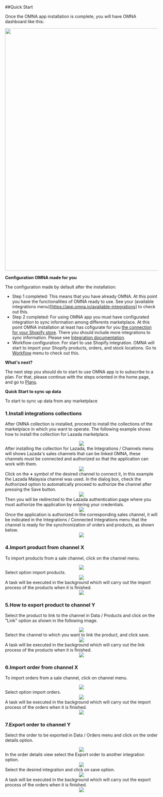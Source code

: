 ##Quick Start

Once the OMNA app installation is complete, you will have OMNA dashboard like this:

<div align=center>
	<img width="800" src="/assets/images/quick-start/dashboard.png"/>
</div>

**Configuration OMNA made for you**

The configuration made by default after the installation:
- Step 1 completed: This means that you have already OMNA. At this point you have the functionalities of OMNA  ready to use. See your (available integrations menu)[https://app.omna.io/available-integrations] to check out this.
- Step 2 completed: For using OMNA app you must have configurated integration to sync information among differents marketplace. At this point OMNA installation at least has cofigurate for you [the connection for your Shopify store](https://app.omna.io/connected-integrations). There you should include more integrations to sync information. Please see [Integration documentation](connected-integrations).
- Workflow configuration: For start to use Shopify integration. OMNA will start to import your Shopify products, orders, and stock locations. Go to [Workflow](https://app.omna.io/workflows) menu to check out this.

**What's next?**

The next step you should do to start to use OMNA app is to subscribe to a plan. For that, please continue with the steps oriented in the home page, and go to [Plans](https://app.omna.io/plans).

**Quick Start to sync up data**

To start to sync up data from any marketplace

### 1.Install integrations collections 

After OMNA collection is installed, proceed to install the collections of the marketplace in which you want to operate. The following example shows how to install the collection for Lazada marketplace.
    <div align=center>
        <img src="/assets/images/user-guide/install_lazada_collection.jpg">
    </div>
After installing the collection for Lazada, the Integrations / Channels menu will shows Lazada's sales channels that can be linked OMNA, these channels must be connected and authorized so that the application can work with them.
    <div align=center>
        <img src="/assets/images/user-guide/channels.jpg">
    </div>
Click on the **+** symbol of the desired channel to connect it, in this example the Lazada Malaysia channel was used. In the dialog box, check the Authorized option to automatically proceed to authorize the channel after pressing the Save button.
    <div align=center>
        <img src="/assets/images/user-guide/connecting_lazada_my_channel.jpg">
    </div>
Then you will be redirected to the Lazada authentication page where you must authorize the application by entering your credentials.
    <div align=center>
        <img src="/assets/images/user-guide/lazada_authorization_request.jpg">
    </div>
Once the application is authorized in the corresponding sales channel, it will be indicated in the Integrations / Connected Integrations menu that the channel is ready for the synchronization of orders and products, as shown below.
    <div align=center>
        <img src="/assets/images/user-guide/lazada_channel_authorized.jpg">
    </div>

### 4.Import product from channel X

To import products from a sale channel, click on the channel menu.
    <div align=center>
        <img src="/assets/images/user-guide/lazada_channel_menu.jpg">
    </div>
Select option import products.
    <div align=center>
        <img src="/assets/images/user-guide/import_products.jpg">
    </div>
A task will be executed in the background which will carry out the import process of the products when it is finished.
    <div align=center>
        <img src="/assets/images/user-guide/import_products_task.jpg">
    </div>

### 5.How to export product to channel Y

Select the product to link to the channel in Data / Products and click on the "Link" option as shown in the following image.
    <div align=center>
        <img src="/assets/images/user-guide/link_product_to_channel.jpg">
    </div>
Select the channel to which you want to link the product, and click save.
    <div align=center>
        <img src="/assets/images/user-guide/link_product_to_channel_2.jpg">
    </div>
A task will be executed in the background which will carry out the link process of the products when it is finished.
    <div align=center>
        <img src="/assets/images/user-guide/link_product_task.jpg">
    </div>

### 6.Import order from channel X

To import orders from a sale channel, click on channel menu.
    <div align=center>
        <img src="/assets/images/user-guide/lazada_channel_menu.jpg">
    </div>
Select option import orders.
    <div align=center>
        <img src="/assets/images/user-guide/import_orders.jpg">
    </div>
A task will be executed in the background which will carry out the import process of the orders when it is finished.
    <div align=center>
        <img src="/assets/images/user-guide/import_orders_task.jpg">
    </div>

### 7.Export order to channel Y

Select the order to be exported in Data / Orders menu and click on the order details option.
    <div align=center>
        <img src="/assets/images/user-guide/order_details.jpg">
    </div>
In the order details view select the Export order to another integration option.
    <div align=center>
        <img src="/assets/images/user-guide/export_to_another_integration.jpg">
    </div>
Select the desired integration and click on save option.
    <div align=center>
        <img src="/assets/images/user-guide/export_order_to_integration.jpg">
    </div>
A task will be executed in the background which will carry out the export process of the orders when it is finished.
    <div align=center>
        <img src="/assets/images/user-guide/export_order_task.jpg">
    </div>
